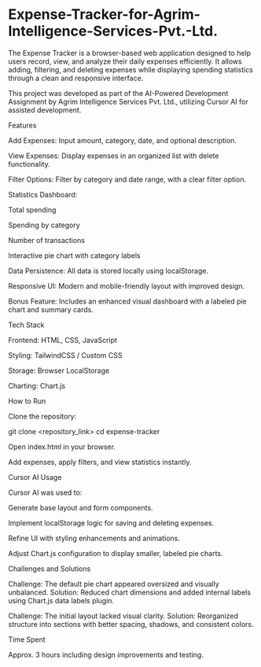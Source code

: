 # Expense-Tracker-for-Agrim-Intelligence-Services-Pvt.-Ltd.
The Expense Tracker is a browser-based web application designed to help users record, view, and analyze their daily expenses efficiently.
It allows adding, filtering, and deleting expenses while displaying spending statistics through a clean and responsive interface.

This project was developed as part of the AI-Powered Development Assignment by Agrim Intelligence Services Pvt. Ltd., utilizing Cursor AI for assisted development.

Features

Add Expenses: Input amount, category, date, and optional description.

View Expenses: Display expenses in an organized list with delete functionality.

Filter Options: Filter by category and date range, with a clear filter option.

Statistics Dashboard:

Total spending

Spending by category

Number of transactions

Interactive pie chart with category labels

Data Persistence: All data is stored locally using localStorage.

Responsive UI: Modern and mobile-friendly layout with improved design.

Bonus Feature: Includes an enhanced visual dashboard with a labeled pie chart and summary cards.

Tech Stack

Frontend: HTML, CSS, JavaScript

Styling: TailwindCSS / Custom CSS

Storage: Browser LocalStorage

Charting: Chart.js

How to Run

Clone the repository:

git clone <repository_link>
cd expense-tracker


Open index.html in your browser.

Add expenses, apply filters, and view statistics instantly.

Cursor AI Usage

Cursor AI was used to:

Generate base layout and form components.

Implement localStorage logic for saving and deleting expenses.

Refine UI with styling enhancements and animations.

Adjust Chart.js configuration to display smaller, labeled pie charts.

Challenges and Solutions

Challenge: The default pie chart appeared oversized and visually unbalanced.
Solution: Reduced chart dimensions and added internal labels using Chart.js data labels plugin.

Challenge: The initial layout lacked visual clarity.
Solution: Reorganized structure into sections with better spacing, shadows, and consistent colors.

Time Spent

Approx. 3 hours including design improvements and testing.
